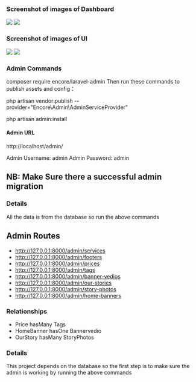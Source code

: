 ### Screenshot of images of Dashboard
<img src="https://user-images.githubusercontent.com/60160165/205647801-720b8fc4-81a4-468b-8b5c-f9c1d694949f.png">
<img src="https://user-images.githubusercontent.com/60160165/205653190-05c6ea8d-0f52-45aa-9606-5dc2eb655c3f.png">

### Screenshot of images of UI
<img src="https://user-images.githubusercontent.com/60160165/205641881-9e2da294-29c3-4d96-a605-cbfa02eab8fa.png">
<img src="https://user-images.githubusercontent.com/60160165/205653848-ef96cb8d-f8d4-4655-b69f-2ff2f9d1d227.png">



### Admin Commands
composer require encore/laravel-admin
Then run these commands to publish assets and config：

php artisan vendor:publish --provider="Encore\Admin\AdminServiceProvider"

php artisan admin:install



#### Admin URL
http://localhost/admin/

Admin Username: admin
Admin Password: admin

## NB: Make Sure there a successful admin migration

### Details 
All the data is from the database so run the above commands


## Admin Routes 

- http://127.0.0.1:8000/admin/services
- http://127.0.0.1:8000/admin/footers
- http://127.0.0.1:8000/admin/prices
- http://127.0.0.1:8000/admin/tags
- http://127.0.0.1:8000/admin/banner-vedios
- http://127.0.0.1:8000/admin/our-stories
- http://127.0.0.1:8000/admin/story-photos
- http://127.0.0.1:8000/admin/home-banners


### Relationships

- Price hasMany Tags
- HomeBanner hasOne Bannervedio
- OurStory hasMany StoryPhotos


### Details
This project depends on the database so the first step is to make sure the admin is working
by running the above commands



